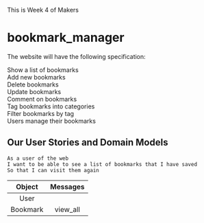 This is Week 4 of Makers

# bookmark_manager

The website will have the following specification:

Show a list of bookmarks  
Add new bookmarks  
Delete bookmarks  
Update bookmarks  
Comment on bookmarks  
Tag bookmarks into categories  
Filter bookmarks by tag  
Users manage their bookmarks  

## Our User Stories and Domain Models

```
As a user of the web
I want to be able to see a list of bookmarks that I have saved
So that I can visit them again
```

| Object    | Messages       |
| :-------: | :------------: |
| User      |                |
| Bookmark  | view_all       |
